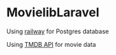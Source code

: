 # MovielibLaravel

Using [railway](https://railway.app/project/c9d4fdde-63ce-4efa-b9f1-ca6c610d655a/plugin/15fb97bc-17f2-49e3-b0d0-dd618bbd199b) for Postgres database

Using [TMDB API](https://www.themoviedb.org/) for movie data

